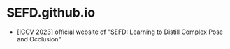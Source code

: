 # SEFD.github.io

* [ICCV 2023] official website of "SEFD: Learning to Distill Complex Pose and Occlusion" 
